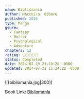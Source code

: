 ```yaml
---
name: Bibliomania
author: Macchiro, Oobaru
published: 2016
type: Manga
genre:
  - Fantasy
  - Horror
  - Psychological
  - Adventure
chapters: 12
rating: 🌕🌕🌕🌕🌕
status: Completed
date: 2024-07-20 21:10:28 -0500
updated: 2024-07-21 11:24:22 -0500
---
```


![[bibliomania.jpg|300]]

Book Link: [Bibliomania](https://anilist.co/manga/126135/Bibliomania)
